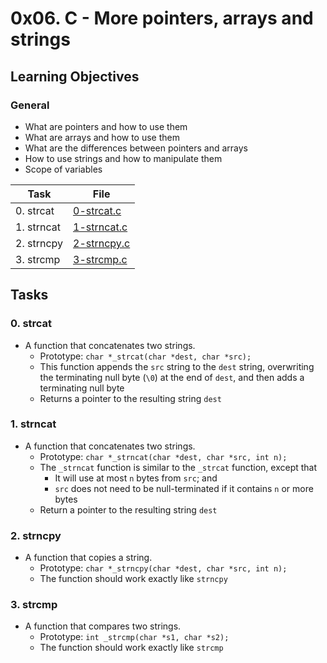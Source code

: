 # 0x06. C - More pointers, arrays and strings
## Learning Objectives

### General

* What are pointers and how to use them
* What are arrays and how to use them
* What are the differences between pointers and arrays
* How to use strings and how to manipulate them
* Scope of variables

| Task | File |
| ---- | ---- |
| 0. strcat | [0-strcat.c](./0-strcat.c) |
| 1. strncat | [1-strncat.c](./1-strncat.c) |
| 2. strncpy | [2-strncpy.c](./2-strncpy.c) |
| 3. strcmp | [3-strcmp.c](./3-strcmp.c) |

## Tasks
### 0. strcat
* A function that concatenates two strings.
	* Prototype: `char *_strcat(char *dest, char *src);`
	* This function appends the `src` string to the `dest` string, overwriting the terminating null byte (`\0`) at the end of `dest`, and then adds a terminating null byte
	* Returns a pointer to the resulting string `dest`
### 1. strncat
* A function that concatenates two strings.
	* Prototype: `char *_strncat(char *dest, char *src, int n);`
	* The `_strncat` function is similar to the `_strcat` function, except that
		* It will use at most `n` bytes from `src`; and
		* `src` does not need to be null-terminated if it contains `n` or more bytes
	* Return a pointer to the resulting string `dest`
### 2. strncpy
* A function that copies a string.
	* Prototype: `char *_strncpy(char *dest, char *src, int n);`
	* The function should work exactly like `strncpy`
### 3. strcmp
* A function that compares two strings.
	* Prototype: `int _strcmp(char *s1, char *s2);`
	* The function should work exactly like `strcmp`

